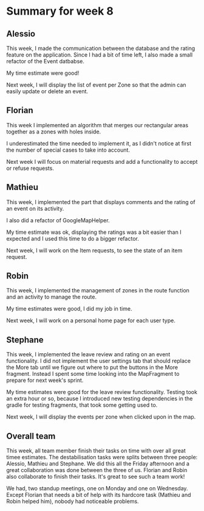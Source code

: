 # Summary for week 8

## Alessio
This week, I made the communication between the database and the rating feature on the application. Since I had a bit of time left, I also made a small refactor of the Event datbabse.

My time estimate were good!

Next week, I will display the list of event per Zone so that the admin can easily update or delete an event. 

## Florian 
This week I implemented an algorithm that merges our rectangular areas together as a zones with holes inside. 

I underestimated the time needed to implement it, as I didn't notice at first the number of special cases to take into account.

Next week I will focus on material requests and add a functionality to accept or refuse requests.

## Mathieu

This week, I implemented the part that displays comments and the rating of an event on its activity.

I also did a refactor of GoogleMapHelper.

My time estimate was ok, displaying the ratings was a bit easier than I expected and I used this time to do a bigger refactor.

Next week, I will work on the Item requests, to see the state of an item request.

## Robin
This week, I implemented the management of zones in the route function and an activity to manage the route.

My time estimates were good, I did my job in time.

Next week, I will work on a personal home page for each user type.

## Stephane
This week, I implemented the leave review and rating on an event functionality. I did not implement the user settings tab that should
replace the More tab until we figure out where to put the buttons in the More fragment. Instead I spent some time looking
into the MapFragment to prepare for next week's sprint.

My time estimates were good for the leave review functionality. Testing took an extra hour or so, 
because I introduced new testing dependencies in the gradle for testing fragments, that took some getting used to.

Next week, I will display the events per zone when clicked upon in the map.

## Overall team

This week, all team member finish their tasks on time with over all great timee estimates. The destabilisation tasks were splits between three people: Alessio, Mathieu and Stephane. We did this all the Friday afternoon and a great collaboration was done between the three of us. Florian and Robin also collaborate to finish their tasks. It's great to see such a team work!

We had, two standup meetings, one on Monday and one on Wednesday. Except Florian that needs a bit of help with its hardcore task (Mathieu and Robin helped him), nobody had noticeable problems. 
